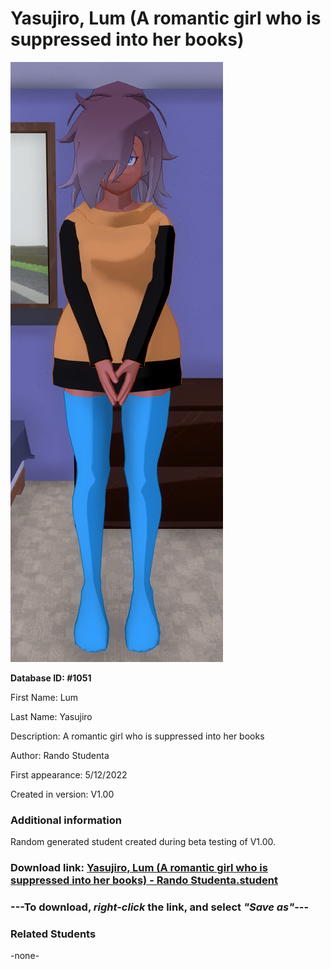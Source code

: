 # Yasujiro, Lum (A romantic girl who is suppressed into her books)

<img src="../../Files/Images/Yasujiro, Lum (A romantic girl who is suppressed into her books).png" title="Yasujiro, Lum (A romantic girl who is suppressed into her books) - Rando Studenta">

**Database ID: #1051**

First Name: Lum

Last Name: Yasujiro

Description: A romantic girl who is suppressed into her books

Author: Rando Studenta

First appearance: 5/12/2022

Created in version: V1.00

### Additional information

Random generated student created during beta testing of V1.00.

### Download link: <a href="https://raw.githubusercontent.com/Arbiter1223/Daigaku-Gurashi-Custom-Students/master/Files/Student%20Files/Yasujiro%2C%20Lum%20(A%20romantic%20girl%20who%20is%20suppressed%20into%20her%20books)%20-%20Rando%20Studenta.student">Yasujiro, Lum (A romantic girl who is suppressed into her books) - Rando Studenta.student</a>

### ---**To download, _right-click_ the link, and select _"Save as"_**---

### Related Students

-none-
